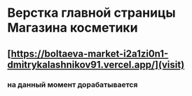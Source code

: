 # Верстка главной страницы Магазина косметики
## [https://boltaeva-market-i2a1zi0n1-dmitrykalashnikov91.vercel.app/](visit)
### на данный момент дорабатывается
